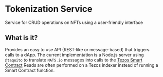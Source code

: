 # Tokenization Service

Service for CRUD operations on NFTs using a user-friendly interface

## What is it?

Provides an easy to use API (REST-like or message-based) that triggers calls to a dApp.
The current implementation is a Node.js server using `@taquito` to translate `NATS.io` messages into calls to the [Tezos Smart Contract]
Reads are often performed on a Tezos indexer instead of running a Smart Contract function.



[Tezos Smart Contract]:git@github.com:jwa-lab/tokenization-service-contracts.git